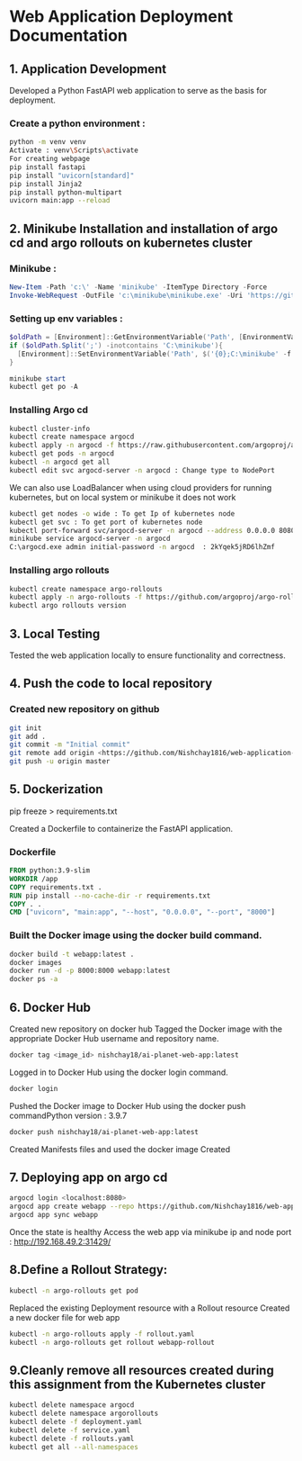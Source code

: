 # Web Application Deployment Documentation

## 1. Application Development
Developed a Python FastAPI web application to serve as the basis for deployment.
### Create a python environment : 
```bash
python -m venv venv
Activate : venv\Scripts\activate
For creating webpage
pip install fastapi
pip install "uvicorn[standard]"
pip install Jinja2
pip install python-multipart
uvicorn main:app --reload
```


## 2. Minikube Installation and installation of argo cd and argo rollouts on kubernetes cluster

### Minikube :
```powershell
New-Item -Path 'c:\' -Name 'minikube' -ItemType Directory -Force
Invoke-WebRequest -OutFile 'c:\minikube\minikube.exe' -Uri 'https://github.com/kubernetes/minikube/releases/latest/download/minikube-windows-amd64.exe' -UseBasicParsing
```

### Setting up env variables :
```powershell
$oldPath = [Environment]::GetEnvironmentVariable('Path', [EnvironmentVariableTarget]::Machine)
if ($oldPath.Split(';') -inotcontains 'C:\minikube'){
  [Environment]::SetEnvironmentVariable('Path', $('{0};C:\minikube' -f $oldPath), [EnvironmentVariableTarget]::Machine)
}
```
```powershell
minikube start
kubectl get po -A
```

### Installing Argo cd
```bash
kubectl cluster-info
kubectl create namespace argocd
kubectl apply -n argocd -f https://raw.githubusercontent.com/argoproj/argo-cd/stable/manifests/install.yaml
kubectl get pods -n argocd
kubectl -n argocd get all
kubectl edit svc argocd-server -n argocd : Change type to NodePort
```
We can also use LoadBalancer when using cloud providers for running kubernetes, but on local system or minikube it does not work
```bash
kubectl get nodes -o wide : To get Ip of kubernetes node
kubectl get svc : To get port of kubernetes node
kubectl port-forward svc/argocd-server -n argocd --address 0.0.0.0 8080:443
minikube service argocd-server -n argocd
C:\argocd.exe admin initial-password -n argocd  : 2kYqek5jRD6lhZmf
```

### Installing argo rollouts
```bash
kubectl create namespace argo-rollouts
kubectl apply -n argo-rollouts -f https://github.com/argoproj/argo-rollouts/releases/latest/download/install.yaml
kubectl argo rollouts version
```

## 3. Local Testing
Tested the web application locally to ensure functionality and correctness.

## 4. Push the code to local repository
### Created new repository on github
```bash
git init
git add .
git commit -m "Initial commit"
git remote add origin <https://github.com/Nishchay1816/web-application-deployment.git>
git push -u origin master
```

## 5. Dockerization

pip freeze > requirements.txt

Created a Dockerfile to containerize the FastAPI application.
### Dockerfile
```Dockerfile
FROM python:3.9-slim
WORKDIR /app
COPY requirements.txt .
RUN pip install --no-cache-dir -r requirements.txt
COPY . .
CMD ["uvicorn", "main:app", "--host", "0.0.0.0", "--port", "8000"]
```

### Built the Docker image using the docker build command.
```bash
docker build -t webapp:latest .
docker images
docker run -d -p 8000:8000 webapp:latest
docker ps -a
```

## 6. Docker Hub
Created new repository on docker hub
Tagged the Docker image with the appropriate Docker Hub username and repository name.
```bash
docker tag <image_id> nishchay18/ai-planet-web-app:latest
```

Logged in to Docker Hub using the docker login command.
```bash
docker login
```

Pushed the Docker image to Docker Hub using the docker push commandPython version : 3.9.7
```bash
docker push nishchay18/ai-planet-web-app:latest
```

Created Manifests files and used the docker image Created

## 7. Deploying app on argo cd 
```bash
argocd login <localhost:8080>
argocd app create webapp --repo https://github.com/Nishchay1816/web-application-deployment.git --path manifests --dest-server https://kubernetes.default.svc --dest-namespace argocd
argocd app sync webapp
```
Once the state is healthy 
Access the web app via minikube ip and node port : http://192.168.49.2:31429/

## 8.Define a Rollout Strategy:
```bash
kubectl -n argo-rollouts get pod
```
Replaced the existing Deployment resource with a Rollout resource
Created a new docker file for web app
```bash
kubectl -n argo-rollouts apply -f rollout.yaml
kubectl -n argo-rollouts get rollout webapp-rollout
```

## 9.Cleanly remove all resources created during this assignment from the Kubernetes cluster
```bash
kubectl delete namespace argocd
kubectl delete namespace argorollouts
kubectl delete -f deployment.yaml
kubectl delete -f service.yaml
kubectl delete -f rollouts.yaml
kubectl get all --all-namespaces
```
